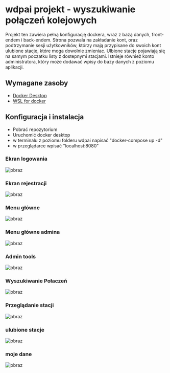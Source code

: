 # wdpai projekt - wyszukiwanie połączeń kolejowych

Projekt ten zawiera pełną konfigurację dockera, wraz z bazą danych, front-endem i back-endem. Strona pozwala na zakładanie kont, oraz podtrzymanie sesji użytkowników, którzy mają przypisane do swoich kont ulubione stacje, które moga dowolnie zmieniac. Ulbione stacje pojawiają się na samym poczatku listy z dostepnymi stacjami. Istnieje również konto administratora, który może dodawać wpisy do bazy danych z poziomu aplikacji.


## Wymagane zasoby
- [Docker Desktop](https://www.docker.com/products/docker-desktop/)
- [WSL for docker](https://learn.microsoft.com/en-us/windows/wsl/install)


## Konfiguracja i instalacja
- Pobrać repozytorium
- Uruchomić docker desktop
- w terminalu z poziomu folderu wdpai napisać "docker-compose up -d"
- w przeglądarce wpisać "localhost:8080"


### Ekran logowania
![obraz](https://github.com/mateuszPluzek/wdpai/assets/134234534/35f373f5-72e3-433f-92ec-bb6278ac367f)

### Ekran rejestracji
![obraz](https://github.com/mateuszPluzek/wdpai/assets/134234534/abadd412-3305-4cd6-b7bf-e7335e8b2dce)

### Menu główne
![obraz](https://github.com/mateuszPluzek/wdpai/assets/134234534/ef1f7224-23b4-452d-be68-09dca004d6c7)

### Menu główne admina
![obraz](https://github.com/mateuszPluzek/wdpai/assets/134234534/eddf4a0e-9e56-47a9-a1e0-5c3c42cdf5c3)

### Admin tools
![obraz](https://github.com/mateuszPluzek/wdpai/assets/134234534/1a640102-6b52-4c60-aaec-7df06ecaf89c)

### Wyszukiwanie Połaczeń
![obraz](https://github.com/mateuszPluzek/wdpai/assets/134234534/41a91ea2-975f-47ef-8aeb-5a025ca0a210)

### Przeglądanie stacji
![obraz](https://github.com/mateuszPluzek/wdpai/assets/134234534/f3b193e1-5591-4a51-8958-522c37956b6f)

### ulubione stacje
![obraz](https://github.com/mateuszPluzek/wdpai/assets/134234534/395f0ac8-d568-440c-9b83-ce460f4435ec)

### moje dane
![obraz](https://github.com/mateuszPluzek/wdpai/assets/134234534/13a1eee4-4aa3-4d8a-8e0e-f0591d2179a5)





